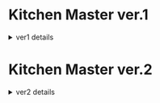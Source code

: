 # Kitchen Master ver.1
<details>
<summary>ver1 details</summary>

## 1. Overview
<img src="https://user-images.githubusercontent.com/40736396/101441535-ab617f00-395c-11eb-98a2-9cbe78fcf078.png" width="100%" height="60%"> 

#### Watching Full video about this project : https://youtu.be/_JTMdI2pfQs

## 2. Hardware
### (1) Prototype


## 3. Algorithm
### (1) System Overview
<p align="center"><img src="./readmeData/systemoverview.png" width="100%" height="60%"></p>

### (2) Intent Classifier

### (3) Image Processing
#### Object detection : yolo-tiny 
<p align="center"><img src="./readmeData/yolo-tiny test.png" width="100%" height="60%"></p>

### (4) Trajectory Planning
<p align="center"><img src="./readmeData/Trajectory_test.png" width="100%" height="60%"></p>

### (5) Result
<p align="center"><img src="./readmeData/octomapping.png" width="100%" height="60%"></p>
<p align="center"><img src="./readmeData/mapping data.png" width="100%" height="60%"></p>


<font size="1">본 프로젝트는 과학기술정보통신부 정보통신창의인재양성사업의 지원을 통해 수행한 ICT멘토링 프로젝트 결과물입니다</font>

## Reference

> A Study on Deep Learning Based RobotArm System 
> go to paper [Link](https://manuscriptlink-society-file.s3-ap-northeast-1.amazonaws.com/kips/conference/2020fall/presentation/KIPS_C2020B0162.pdf)

</details>

# Kitchen Master ver.2
<details>
<summary>ver2 details</summary>

</details>



